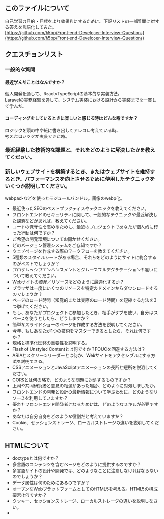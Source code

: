 ## このファイルについて
自己学習の目的・目標をより効果的にするために、下記リストの一部質問に対する答えを言語化してみた。  
[https://github.com/h5bp/Front-end-Developer-Interview-Questions](https://github.com/h5bp/Front-end-Developer-Interview-Questions)

## クエスチョンリスト
### **一般的な質問**
#### 最近学んだことはなんですか？  
個人開発を通して、React×TypeScriptの基本的な実装方法。  
Laravelの実務経験を通して、システム実装における設計から実装までを一貫して学んだ。

#### コーディングをしているときに楽しいと感じる時はどんな時ですか？
ロジックを頭の中や紙に書き出してアレコレ考えている時。  
考えたロジックが実装できた時。

### 最近経験した技術的な課題と、それをどのように解決したかを教えてください。

### 新しいウェブサイトを構築するとき、またはウェブサイトを維持するとき、パフォーマンスを向上させるために使用したテクニックをいくつか説明してください。
webpackなどを使ったモジュールバンドル。画像のwebp化。

- 最近使ったSEOのベストプラクティスやテクニックを教えてください。
- フロントエンドのセキュリティに関して、一般的なテクニックや最近解決した課題などがあれば、教えてください。
- コードの保守性を高めるために、最近のプロジェクトであなたが個人的に行った行動は何ですか？
- ご希望の開発環境についてお聞かせください。
- どのバージョン管理システムをご存知ですか？
- ウェブページを作成する際のワークフローを教えてください。
- 5種類のスタイルシートがある場合、それらをどのようにサイトに統合するのがベストでしょうか？
- プログレッシブエンハンスメントとグレースフルデグラデーションの違いについて教えてください。
- Webサイトの資産／リソースをどのように最適化するか？
- ブラウザは一度にいくつのリソースを特定のドメインからダウンロードするのでしょうか？
- ページのロード時間（知覚的または実際のロード時間）を短縮する方法を3つ挙げてください。
- もし、あなたがプロジェクトに参加したとき、相手がタブを使い、自分はスペースを使うとしたら、どうしますか？
- 簡単なスライドショーのページを作成する方法を説明してください。
- 今年、もしあなたが1つの技術をマスターできるとしたら、それは何ですか？
- 規格と標準化団体の重要性を説明する。
- Flash of Unstyled Contentとは何ですか？FOUCを回避する方法は？
- ARIAとスクリーンリーダーとは何か、Webサイトをアクセシブルにする方法を説明できる。
- CSSアニメーションとJavaScriptアニメーションの長所と短所を説明してください。
- CORSとは何の略で、どのような問題に対処するものですか？
- 上司や共同研究者と意見の相違があった場合、どのように対処しましたか。
- フロントエンドの開発と設計の最新情報について学ぶために、どのようなリソースを利用していますか？
- 優れたフロントエンド開発者になるためには、どのようなスキルが必要ですか？
- あなたは自分自身をどのような役割だと考えていますか？
- Cookie、セッションストレージ、ローカルストレージの違いを説明してください。

## HTMLについて

- doctypeとは何ですか？
- 多言語のコンテンツを含むページをどのように提供するのですか？
- 多言語サイトの設計や開発では、どのようなことに注意しなければならないのでしょうか？
- データ属性は何のためにあるのですか？
- オープンなWebプラットフォームとしてのHTML5を考える。HTML5の構成要素は何ですか？
- クッキー、セッションストレージ、ローカルストレージの違いを説明しなさい。
- <script> / <script async> / <script defer> の違いを説明しなさい。
- 一般的にCSSの<link>は<head></head>の間に、JSの<script>は</body>の直前に配置するのが良いとされているのはなぜでしょうか。何か例外をご存知ですか？
- プログレッシブレンダリングとは何ですか？
- 画像タグに `srcset` 属性を使用する理由は何ですか？この属性の内容を評価するときにブラウザが使用するプロセスを説明してください。
- 以前に異なるHTMLテンプレート言語を使用したことがありますか？
- canvasとsvgの違いは何ですか？
- HTMLの空要素とは何ですか？

## CSSについて

- CSSセレクタの特異性とは何ですか、どのように機能するのですか？
- CSSの「リセット」と「正規化」の違いは何ですか？あなたはどちらを選びますか？
- フロートとその動作について説明しなさい。
- Z-indexとスタッキングコンテキストがどのように形成されるかを説明する
- BFC（ブロックフォーマットコンテキスト）について説明し、どのように機能するか説明しなさい。
- 様々なクリアリング技術とは何か、どのような状況に適しているのか。
- ブラウザ特有のスタイリングの問題はどのように解決するのでしょうか？
- 機能に制約のあるブラウザに対して、どのようにページを提供しますか？
    - どのようなテクニックやプロセスを使っていますか？
- コンテンツを視覚的に隠す（そしてスクリーンリーダーだけが利用できるようにする）さまざまな方法にはどのようなものがありますか？
- グリッドシステムを使用したことがありますか？ある場合は、どのようなものがお好みですか？
- メディアクエリやモバイル向けレイアウト/CSSを使用または実装したことがありますか？
- SVGのスタイリングに慣れていますか？
- screen以外の@media プロパティを使用した例を教えてください。
- 効率的なCSSの書き方として、どのようなものがありますか？
- CSSプリプロセッサを使うメリット・デメリットは何ですか？
    - あなたが使ったことのあるCSSプリプロセッサの好きなところと嫌いなところを書いてください。
- 非標準のフォントを使用したWebデザインカンプをどのように実装しますか？
- ブラウザがCSSのセレクタに合致する要素を判断する方法を説明する。
- 擬似要素について説明し、その用途を論じることができる。
- ボックスモデルについて理解し、レイアウトを異なるボックスモデルでレンダリングするようにCSSでブラウザに指示する方法を説明できる。
- box-sizing: border-box; }`は何をするものですか？その利点は何ですか？
- CSSの `display` プロパティとは何ですか、そしてその使用例をいくつか挙げてください。
- inlineとinline-blockの違いは何ですか？
- nth-of-type()」と「nth-child()」セレクタの違いは何ですか？
- 相対配置要素、固定配置要素、絶対配置要素、静的配置要素の違いは何ですか？
- 既存のCSSフレームワークのうち、ローカルで使用したことのあるもの、または実運用で使用したことのあるものは何ですか？どのようにそれらを変更/改善しますか？
- CSS Gridを使ったことがありますか？
- Webサイトをレスポンシブにコーディングすることと、モバイルファースト戦略を用いることの違いについて説明してください。
- Retinaグラフィックスを扱ったことがありますか？ある場合、いつ、どのようなテクニックを使いましたか？
- 絶対配置の代わりにtranslate()`を使用する理由、またはその逆の理由はありますか？また、その理由は何ですか？
- clearfix cssのプロパティはどのように役立つのですか？
- フォントサイズに関連するpx、em、remの違いを説明できますか？
- 擬似クラスの例を挙げることができますか？擬似クラスの使用例について教えてください。
- ブロックレベル要素とインライン要素の違いは何ですか？それぞれのタイプの要素の例を示すことができますか？
- CSSグリッドとFlexboxの違いは何ですか？どのような場合にどちらを使うのでしょうか？

### JavaScript

- イベントデリゲーションについて説明する。
- JavaScript で `this` がどのように動作するか説明できる。
    - ES6 で `this` がどのように変化したのか、例を挙げてください。
- プロトタイプ継承がどのように機能するか説明しなさい。
- 変数の違いは何ですか。 null`,` undefined`, undeclared の違いは何ですか？
    - これらの状態について、どのようにチェックしますか？
- クロージャとは何ですか、また、どのように、あるいは、なぜ使うのですか？
- オブジェクトのプロパティや配列の項目を反復処理するために、どのような言語構文を使用しますか?
- Array.forEach()`ループと`Array.map()` メソッドの主な違いと、どちらかを選択する理由を教えてください。
- 無名関数の典型的な使用例とはどのようなものですか？
- ホストオブジェクトとネイティブオブジェクトの違いは何ですか？
- その違いを説明してください。 function Person(){}`、`var person = Person()`、`var person = new Person()`の違いは何ですか？
- foo `の使用方法について、`function foo() {}`と`var foo = function() {}` の違いを説明してください。
- Function.call`と`Function.apply`が何をするものなのか説明できますか？この2つの顕著な違いは何ですか？
- Function.prototype.bind`について説明してください。
- 特徴検出、特徴推論、UA文字列の使い方の違いは何ですか？
- hoisting "について説明してください。
- イベントバブリングについて説明しなさい。
- イベントキャプチャを説明しなさい。
- 属性」と「プロパティ」の違いは何ですか？
- JavaScriptの組み込みオブジェクトを拡張することの長所と短所は何ですか？
- と`===`の違いは何ですか？
- JavaScriptに関して、同一生成元ポリシーを説明してください。
- なぜ三項演算子と呼ばれるのですか、「三項」という言葉は何を示しているのですか？
- ストリクトモードとは何ですか？それを使うことの利点/欠点は何ですか？
- JavaScriptのコードをJavaScriptにコンパイルできる言語で書くことのメリット/デメリットは何ですか？
- JavaScriptのコードをデバッグする際に使用するツールやテクニックは何ですか？
- ミュータブルオブジェクトとイミュータブルオブジェクトの違いを説明してください。
    - JavaScriptにおける不変オブジェクトの例とは何ですか？
    - イミュータブルの長所と短所は何ですか？
    - どのようにして自分のコードで不変性を実現できますか？
- 同期関数と非同期関数の違いを説明してください。
- イベントループとは何ですか？
    - コールスタックとタスクキューとの違いは何ですか？
- let`,` var`,` const` を使って作成された変数の違いは何ですか？
- ES6 クラスと ES5 関数コンストラクタの違いは何ですか？
- 新しい矢印 `=>` 関数構文について、使用例を教えてください。この新しい構文は、他の関数とどう違うのですか？
- コンストラクター内のメソッドに矢印構文を使用すると、どのような利点がありますか？
- 高階関数の定義とは何ですか？
- オブジェクトや配列のデストラクチャリングの例を挙げてください。
- ES6 Template Literals を使って文字列を生成する例を挙げることができますか？
- カレー関数の例と、この構文が有利な理由を教えてください。
- spread構文」を使う利点と、「rest構文」との違いは何ですか？
- ファイル間でどのようにコードを共有できますか？
- 静的なクラスメンバーを作りたいと思うのはなぜか。
- JavaScript の `while` ループと `do-while` ループの違いは何ですか？
- 約束とは何ですか？どこで、どのようにプロミスを使うか？

### コードテスト

- コードをテストすることのメリット/デメリットは何ですか？
- コードの機能をテストするために、どのようなツールを使いますか？
- ユニットテストと機能テスト/統合テストの違いは何ですか？
- コードスタイル・リント・ツールの目的は何ですか？
- テストのベストプラクティスにはどのようなものがありますか？

## パフォーマンス

- コードのパフォーマンスバグを発見するために、どのようなツールを使いますか？
- ウェブサイトのスクロール・パフォーマンスを向上させる方法には、どのようなものがありますか？
- レイアウト、ペイント、コンポジットの違いについて説明してください。

## ネットワーキング

- 従来、site assetsを複数のドメインから提供することが良いとされてきたのはなぜか？
- WebサイトのURLを入力してから、画面に表示されるまでのプロセスを説明できるようにしなさい。
- Long-Polling、Websocket、Server-Sent Events の違いは何ですか？
- 次のリクエストヘッダとレスポンスヘッダについて説明してください。
    - Expires、Date、Age、If-Modified-...の違いについて教えてください。
    - Do Not Track
    - キャッシュコントロール
    - 転送エンコーディング
    - ETag
    - X-フレーム・オプション
- HTTPメソッドとは何ですか？知っているHTTPメソッドをすべて列挙し、説明してください。
- ドメインプリフェッチとは何ですか、また、どのようにパフォーマンスに役立つのですか？
- CDNとは何ですか、また、CDNを使用する利点は何ですか？

[www.DeepL.com/Translator（無料版）で翻訳しました。](http://www.deepl.com/Translator%EF%BC%88%E7%84%A1%E6%96%99%E7%89%88%EF%BC%89%E3%81%A7%E7%BF%BB%E8%A8%B3%E3%81%97%E3%81%BE%E3%81%97%E3%81%9F%E3%80%82)

